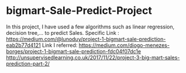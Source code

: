 # bigmart-Sale-Predict-Project
In this project, I have used a few algorithms such as linear regression, decision tree,... to predict Sales.
Specific Link : https://medium.com/@lunoduy/project-1-bigmart-sale-prediction-eab2b77d4121 
Link I referred:
https://medium.com/diogo-menezes-borges/project-1-bigmart-sale-prediction-fdc04f07dc1e
http://unsupervisedlearning.co.uk/2017/11/22/project-3-big-mart-sales-prediction-part-2/
